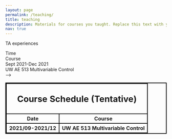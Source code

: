 ```yaml
---
layout: page
permalink: /teaching/
title: teaching
description: Materials for courses you taught. Replace this text with your description.
nav: true
---
```


TA experiences

<div class="container">
  <div class="row">
    <div class="col-sm">
      Time
    </div>
    <div class="col-sm">
      Course
    </div>
  </div>
    <div class="row">
    <div class="col-sm">
      Sept 2021-Dec 2021
    </div>
    <div class="col-sm">
      UW AE 513 Multivariable Control
    </div>
  </div>
</div>

<style>
table, th, td {
  border:2px solid black;
}
</style>


<table style="width:100%">
    <thead>
        <tr>
            <th colspan="4"> <p style="font-size:20pt"> Course Schedule (Tentative)</p></th>
        </tr>
    </thead>
    <tbody>
        <tr>
            <th>Date</th>
            <th>Course</th>
        </tr>
        <tr>
            <th>2021/09-2021/12</th>
            <th> UW AE 513 Multivariable Control</th>
        </tr>
        -->
    </tbody>
</table>